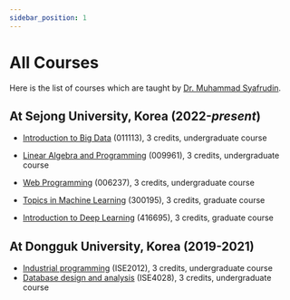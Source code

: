 ```yaml
---
sidebar_position: 1
---
```


# All Courses

Here is the list of courses which are taught by [Dr. Muhammad Syafrudin](https://muhammadsyafrudin.com/).

## At Sejong University, Korea (2022-*present*)

- [Introduction to Big Data](category/intro-to-big-data) (011113), 3 credits, undergraduate course
- [Linear Algebra and Programming](category/linear-algebra-programming) (009961), 3 credits, undergraduate course
- [Web Programming](category/web-programming) (006237), 3 credits, undergraduate course

- [Topics in Machine Learning](category/topics-in-machine-learning) (300195), 3 credits, graduate course
- [Introduction to Deep Learning](category/intro-to-deep-learning) (416695), 3 credits, graduate course


## At Dongguk University, Korea (2019-2021)

- [Industrial programming](category/industrial-programming) (ISE2012), 3 credits, undergraduate course
- [Database design and analysis](category/database-design-analysis) (ISE4028), 3 credits, undergraduate course

